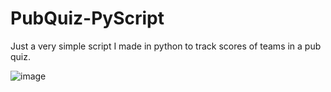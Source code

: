 # PubQuiz-PyScript

Just a very simple script I made in python to track scores of teams in a pub quiz.

![image](https://github.com/Perry1903/PubQuiz-PyScript/assets/57232543/250be757-9c42-428b-aa93-699e2d323189)
